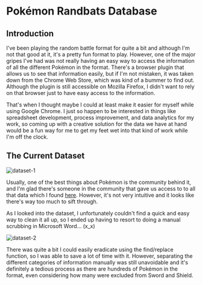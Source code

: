 # Pokémon Randbats Database

## Introduction

I've been playing the random battle format for quite a bit and although I'm not that good at it, it's a pretty fun format to play. However, one of the major gripes I've had was not really having an easy way to access the information of all the different Pokémon in the format. There's a browser plugin that allows us to see that information easily, but if I'm not mistaken, it was taken down from the Chrome Web Store, which was kind of a bummer to find out. Although the plugin is still accessible on Mozilla Firefox, I didn't want to rely on that browser just to have easy access to the information.

That's when I thought maybe I could at least make it easier for myself while using Google Chrome. I just so happen to be interested in things like spreadsheet development, process improvement, and data analytics for my work, so coming up with a creative solution for the data we have at hand would be a fun way for me to get my feet wet into that kind of work while I'm off the clock. 

## The Current Dataset 

![dataset-1](https://user-images.githubusercontent.com/101081243/190602029-515b0ae0-2c56-4503-bf8f-4ba687db2e6e.PNG)

Usually, one of the best things about Pokémon is the community behind it, and I'm glad there's someone in the community that gave us access to to all that data which I found [here](https://pkmn.github.io/randbats/data/gen8randombattle.json). However, it's not very intuitive and it looks like there's way too much to sift through. 

As I looked into the dataset, I unfortunately couldn't find a quick and easy way to clean it all up, so I ended up having to resort to doing a manual scrubbing in Microsoft Word... (x_x)

![dataset-2](https://user-images.githubusercontent.com/101081243/190603138-2a7f3a2a-9467-460a-873b-84ac58e2cfef.PNG)

There was quite a bit I could easily eradicate using the find/replace function, so I was able to save a lot of time with it. However, separating the different categories of information manually was still unavoidable and it's definitely a tedious process as there are hundreds of Pokémon in the format, even considering how many were excluded from Sword and Shield.

